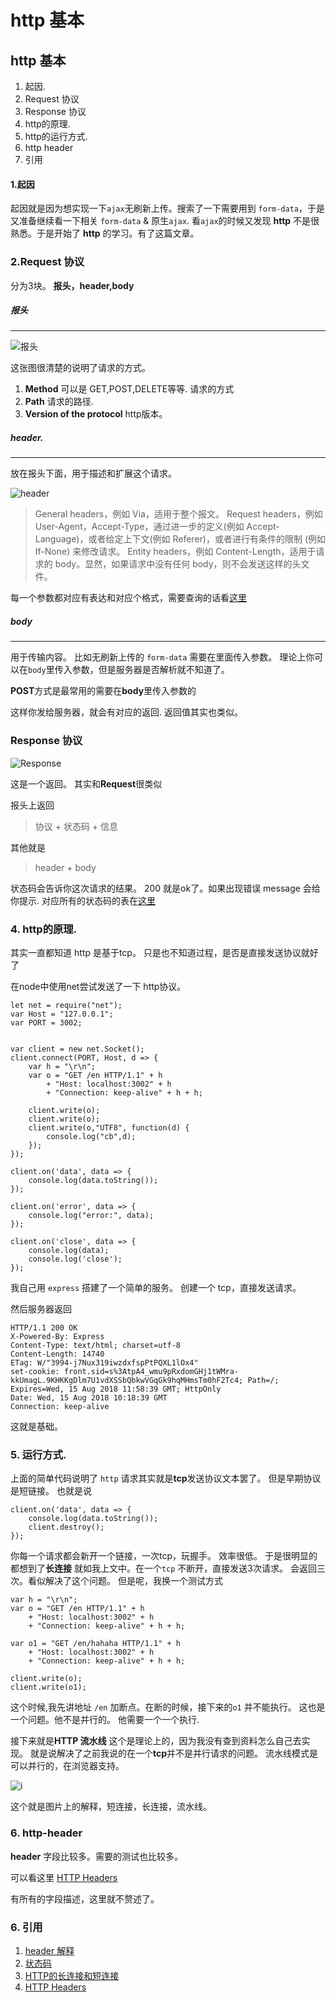 # http 基本

## http 基本

1. 起因.
2. Request 协议
3. Response 协议
4. http的原理.
5. http的运行方式.
6. http header
7. 引用

#### 1.起因

起因就是因为想实现一下`ajax`无刷新上传。搜索了一下需要用到 `form-data`，于是又准备继续看一下相关 `form-data` & 原生`ajax`. 看`ajax`的时候又发现 **http** 不是很熟悉。于是开始了 **http** 的学习。有了这篇文章。

### 2.Request 协议

分为3块。 **报头，header,body**

##### 报头
-----

![报头](https://mdn.mozillademos.org/files/13687/HTTP_Request.png)

这张图很清楚的说明了请求的方式。

1. **Method** 可以是 GET,POST,DELETE等等. 请求的方式
2. **Path** 请求的路径.
3. **Version of the protocol** http版本。

##### header.
----

放在报头下面，用于描述和扩展这个请求。

![header](https://mdn.mozillademos.org/files/13821/HTTP_Request_Headers2.png)

> General headers，例如 Via，适用于整个报文。
> Request headers，例如 User-Agent，Accept-Type，通过进一步的定义(例如 Accept-Language)，或者给定上下文(例如 Referer)，或者进行有条件的限制 (例如 If-None) 来修改请求。
> Entity headers，例如 Content-Length，适用于请求的 body。显然，如果请求中没有任何 body，则不会发送这样的头文件。

每一个参数都对应有表达和对应个格式，需要查询的话看[这里](https://www.w3.org/Protocols/rfc2616/rfc2616-sec14.html)

##### body
---
用于传输内容。
比如无刷新上传的 `form-data` 需要在里面传入参数。
理论上你可以在`body`里传入参数，但是服务器是否解析就不知道了。

**POST**方式是最常用的需要在**body**里传入参数的

这样你发给服务器，就会有对应的返回. 返回值其实也类似。

### Response 协议

![Response](https://mdn.mozillademos.org/files/13823/HTTP_Response_Headers2.png)

这是一个返回。
其实和**Request**很类似

报头上返回 
> 协议 + 状态码 + 信息

其他就是

> header + body

状态码会告诉你这次请求的结果。 200 就是ok了。如果出现错误 message 会给你提示. 
对应所有的状态码的表在[这里](https://developer.mozilla.org/zh-CN/docs/Web/HTTP/Status)

### 4. http的原理.

其实一直都知道 http 是基于tcp。 只是也不知道过程，是否是直接发送协议就好了

在node中使用net尝试发送了一下 http协议。

```
let net = require("net");
var Host = "127.0.0.1";
var PORT = 3002;


var client = new net.Socket();
client.connect(PORT, Host, d => {
    var h = "\r\n";
    var o = "GET /en HTTP/1.1" + h
        + "Host: localhost:3002" + h
        + "Connection: keep-alive" + h + h;

    client.write(o);
    client.write(o);
    client.write(o,"UTF8", function(d) {
        console.log("cb",d);
    });
});

client.on('data', data => {
    console.log(data.toString());
});

client.on('error', data => {
    console.log("error:", data);
});

client.on('close', data => {
    console.log(data);
    console.log('close');
});
```

我自己用 `express` 搭建了一个简单的服务。
创建一个 tcp，直接发送请求。

然后服务器返回

```
HTTP/1.1 200 OK
X-Powered-By: Express
Content-Type: text/html; charset=utf-8
Content-Length: 14740
ETag: W/"3994-j7Nux319iwzdxfspPtPQXL1lOx4"
set-cookie: front.sid=s%3AtpA4_wmu9pRxdomGHj1tWMra-kkUmagL.9KHKKgDlm7U1vdXSSbQbkwVGqGk9hqMHmsTm0hF2Tc4; Path=/; Expires=Wed, 15 Aug 2018 11:58:39 GMT; HttpOnly
Date: Wed, 15 Aug 2018 10:18:39 GMT
Connection: keep-alive
```

这就是基础。


### 5. 运行方式.

上面的简单代码说明了 `http` 请求其实就是**tcp**发送协议文本罢了。
但是早期协议是短链接。 也就是说 
```
client.on('data', data => {
    console.log(data.toString());
    client.destroy();
});
```

你每一个请求都会新开一个链接，一次tcp，玩握手。 效率很低。
于是很明显的都想到了**长连接**
就如我上文中。在一个`tcp` 不断开，直接发送3次请求。 会返回三次。看似解决了这个问题。
但是呢，我换一个测试方式
```
var h = "\r\n";
var o = "GET /en HTTP/1.1" + h
    + "Host: localhost:3002" + h
    + "Connection: keep-alive" + h + h;

var o1 = "GET /en/hahaha HTTP/1.1" + h
    + "Host: localhost:3002" + h
    + "Connection: keep-alive" + h + h;

client.write(o);
client.write(o1);
```
这个时候,我先讲地址 `/en` 加断点。在断的时候，接下来的`o1` 并不能执行。 这也是一个问题。他不是并行的。 他需要一个一个执行.

接下来就是**HTTP 流水线**
这个是理论上的，因为我没有查到资料怎么自己去实现。 就是说解决了之前我说的在一个**tcp**并不是并行请求的问题。
流水线模式是可以并行的，在浏览器支持。

![i](https://mdn.mozillademos.org/files/13727/HTTP1_x_Connections.png)

这个就是图片上的解释，短连接，长连接，流水线。

### 6. http-header

**header** 字段比较多。需要的测试也比较多。

可以看这里 [HTTP Headers](https://developer.mozilla.org/zh-CN/docs/Web/HTTP/Headers)

有所有的字段描述，这里就不赘述了。


### 6. 引用

1. [header 解释](https://www.w3.org/Protocols/rfc2616/rfc2616-sec14.html)
2. [状态码](https://developer.mozilla.org/zh-CN/docs/Web/HTTP/Status)
3. [HTTP的长连接和短连接](https://www.cnblogs.com/cswuyg/p/3653263.html)
4. [HTTP Headers](https://developer.mozilla.org/zh-CN/docs/Web/HTTP/Headers)

